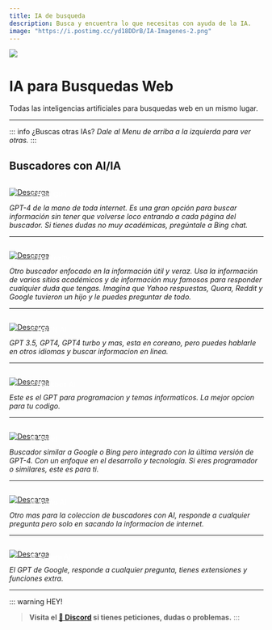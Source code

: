 ```yaml
---
title: IA de busqueda
description: Busca y encuentra lo que necesitas con ayuda de la IA.
image: "https://i.postimg.cc/yd18DDrB/IA-Imagenes-2.png"
---
```



![](https://i.postimg.cc/02yHLs48/IA-Imagenes-2.png)
# IA para Busquedas Web
Todas las inteligencias artificiales para busquedas web en un mismo lugar.

---

::: info ¿Buscas otras IAs?
*Dale al Menu de arriba a la izquierda para ver otras.*
::: 

## Buscadores con AI/IA

<a href="https://copilot.microsoft.com/" target="_blank">
  <div style="position: relative; padding-top: 1em">
    <p style="position: absolute; top: 4px; left: 20px; font-size: 14px; color: white; text-indent: 20px">⭐ Bing GPT</p>
    <img src="https://i.postimg.cc/HnDSpf2M/Mini-Descarga.png" alt="Descarga" />
  </div>
</a>

*GPT-4 de la mano de toda internet. Es una gran opción para buscar información sin tener que volverse loco entrando a cada página del buscador. Si tienes dudas no muy académicas, pregúntale a Bing chat.*

---

<a href="https://www.perplexity.ai/" target="_blank">
  <div style="position: relative; padding-top: 1em">
    <p style="position: absolute; top: 4px; left: 20px; font-size: 14px; color: white; text-indent: 20px">⭐ Perplexity</p>
    <img src="https://i.postimg.cc/HnDSpf2M/Mini-Descarga.png" alt="Descarga" />
  </div>
</a>

*Otro buscador enfocado en la información útil y veraz. Usa la información de varios sitios académicos y de información muy famosos para responder cualquier duda que tengas. Imagina que Yahoo respuestas, Quora, Reddit y Google tuvieron un hijo y le puedes preguntar de todo.*


---

<a href="https://wrtn.ai/" target="_blank">
  <div style="position: relative; padding-top: 1em">
    <p style="position: absolute; top: 4px; left: 20px; font-size: 14px; color: white; text-indent: 20px">⭐ WRTN AI</p>
    <img src="https://i.postimg.cc/HnDSpf2M/Mini-Descarga.png" alt="Descarga" />
  </div>
</a>

*GPT 3.5, GPT4, GPT4 turbo y mas, esta en coreano, pero puedes hablarle en otros idiomas y buscar informacion en linea.*

---

<a href="https://www.blackbox.ai/" target="_blank">
  <div style="position: relative; padding-top: 1em">
    <p style="position: absolute; top: 4px; left: 20px; font-size: 14px; color: white; text-indent: 20px">⭐ Blackbox AI</p>
    <img src="https://i.postimg.cc/HnDSpf2M/Mini-Descarga.png" alt="Descarga" />
  </div>
</a>

*Este es el GPT para programacion y temas informaticos. La mejor opcion para tu codigo.*

---

<a href="https://www.phind.com/" target="_blank">
  <div style="position: relative; padding-top: 1em">
    <p style="position: absolute; top: 4px; left: 20px; font-size: 14px; color: white; text-indent: 20px">🕸 Phind</p>
    <img src="https://i.postimg.cc/HnDSpf2M/Mini-Descarga.png" alt="Descarga" />
  </div>
</a>

*Buscador similar a Google o Bing pero integrado con la última versión de GPT-4. Con un enfoque en el desarrollo y tecnología. Si eres programador o similares, este es para ti.*

---

<a href="https://komo.ai/" target="_blank">
  <div style="position: relative; padding-top: 1em">
    <p style="position: absolute; top: 4px; left: 20px; font-size: 14px; color: white; text-indent: 20px">🕸 Komo AI</p>
    <img src="https://i.postimg.cc/HnDSpf2M/Mini-Descarga.png" alt="Descarga" />
  </div>
</a>

*Otro mas para la coleccion de buscadores con AI, responde a cualquier pregunta pero solo en sacando la informacion de internet.*

---

<a href="https://gemini.google.com/" target="_blank">
  <div style="position: relative; padding-top: 1em">
    <p style="position: absolute; top: 4px; left: 20px; font-size: 14px; color: white; text-indent: 20px">🕸 Gemini AI</p>
    <img src="https://i.postimg.cc/HnDSpf2M/Mini-Descarga.png" alt="Descarga" />
  </div>
</a>

*El GPT de Google, responde a cualquier pregunta, tienes extensiones y funciones extra.*

---

::: warning HEY!
> **Visita el [🚀 Discord](https://discord.gg/cua9Qvfvz5) si tienes peticiones, dudas o problemas.**
:::